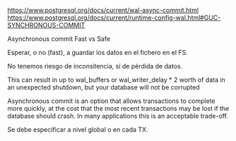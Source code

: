 https://www.postgresql.org/docs/current/wal-async-commit.html
https://www.postgresql.org/docs/current/runtime-config-wal.html#GUC-SYNCHRONOUS-COMMIT

Asynchronous commit
Fast vs Safe

Esperar, o no (fast), a guardar los datos en el fichero en el FS.

No tenemos riesgo de inconsitencia, sí de pérdida de datos.

This can result in up to wal_buffers or wal_writer_delay * 2 worth of data in an unexpected shutdown, but your database will not be corrupted

Asynchronous commit is an option that allows transactions to complete more quickly, at the cost that the most recent transactions may be lost if the database should crash.
In many applications this is an acceptable trade-off.

Se debe especificar a nivel global o en cada TX.
